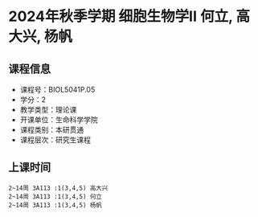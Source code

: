 # 2024年秋季学期 细胞生物学II 何立, 高大兴, 杨帆






## 课程信息

- 课程号：BIOL5041P.05
- 学分：2
- 教学类型：理论课
- 开课单位：生命科学学院
- 课程类别：本研贯通
- 课程层次：研究生课程

## 上课时间

```
2~14周 3A113 :1(3,4,5) 高大兴
2~14周 3A113 :1(3,4,5) 何立
2~14周 3A113 :1(3,4,5) 杨帆
```

